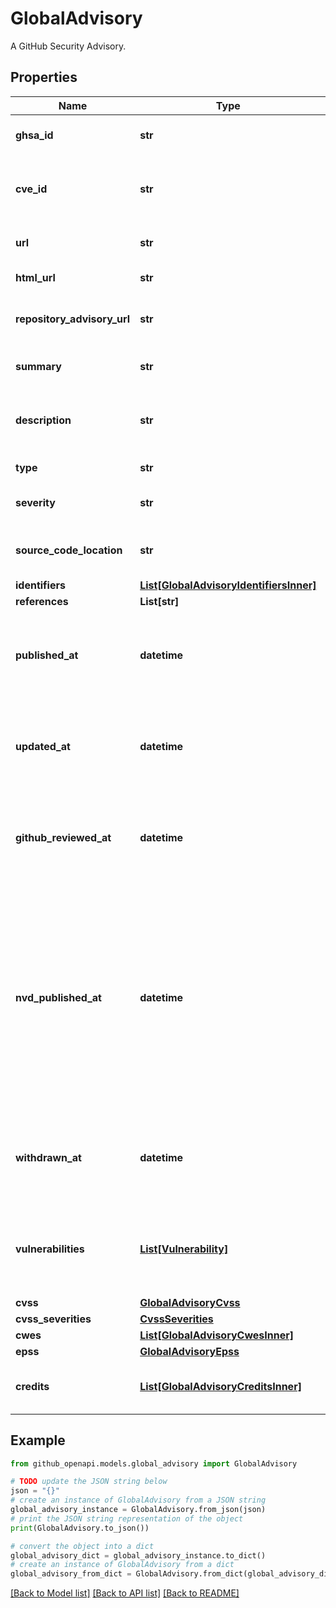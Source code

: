# GlobalAdvisory

A GitHub Security Advisory.

## Properties

Name | Type | Description | Notes
------------ | ------------- | ------------- | -------------
**ghsa_id** | **str** | The GitHub Security Advisory ID. | [readonly] 
**cve_id** | **str** | The Common Vulnerabilities and Exposures (CVE) ID. | [readonly] 
**url** | **str** | The API URL for the advisory. | [readonly] 
**html_url** | **str** | The URL for the advisory. | [readonly] 
**repository_advisory_url** | **str** | The API URL for the repository advisory. | [readonly] 
**summary** | **str** | A short summary of the advisory. | 
**description** | **str** | A detailed description of what the advisory entails. | 
**type** | **str** | The type of advisory. | [readonly] 
**severity** | **str** | The severity of the advisory. | 
**source_code_location** | **str** | The URL of the advisory&#39;s source code. | 
**identifiers** | [**List[GlobalAdvisoryIdentifiersInner]**](GlobalAdvisoryIdentifiersInner.md) |  | [readonly] 
**references** | **List[str]** |  | 
**published_at** | **datetime** | The date and time of when the advisory was published, in ISO 8601 format. | [readonly] 
**updated_at** | **datetime** | The date and time of when the advisory was last updated, in ISO 8601 format. | [readonly] 
**github_reviewed_at** | **datetime** | The date and time of when the advisory was reviewed by GitHub, in ISO 8601 format. | [readonly] 
**nvd_published_at** | **datetime** | The date and time when the advisory was published in the National Vulnerability Database, in ISO 8601 format. This field is only populated when the advisory is imported from the National Vulnerability Database. | [readonly] 
**withdrawn_at** | **datetime** | The date and time of when the advisory was withdrawn, in ISO 8601 format. | [readonly] 
**vulnerabilities** | [**List[Vulnerability]**](Vulnerability.md) | The products and respective version ranges affected by the advisory. | 
**cvss** | [**GlobalAdvisoryCvss**](GlobalAdvisoryCvss.md) |  | 
**cvss_severities** | [**CvssSeverities**](CvssSeverities.md) |  | [optional] 
**cwes** | [**List[GlobalAdvisoryCwesInner]**](GlobalAdvisoryCwesInner.md) |  | 
**epss** | [**GlobalAdvisoryEpss**](GlobalAdvisoryEpss.md) |  | [optional] 
**credits** | [**List[GlobalAdvisoryCreditsInner]**](GlobalAdvisoryCreditsInner.md) | The users who contributed to the advisory. | [readonly] 

## Example

```python
from github_openapi.models.global_advisory import GlobalAdvisory

# TODO update the JSON string below
json = "{}"
# create an instance of GlobalAdvisory from a JSON string
global_advisory_instance = GlobalAdvisory.from_json(json)
# print the JSON string representation of the object
print(GlobalAdvisory.to_json())

# convert the object into a dict
global_advisory_dict = global_advisory_instance.to_dict()
# create an instance of GlobalAdvisory from a dict
global_advisory_from_dict = GlobalAdvisory.from_dict(global_advisory_dict)
```
[[Back to Model list]](../README.md#documentation-for-models) [[Back to API list]](../README.md#documentation-for-api-endpoints) [[Back to README]](../README.md)


